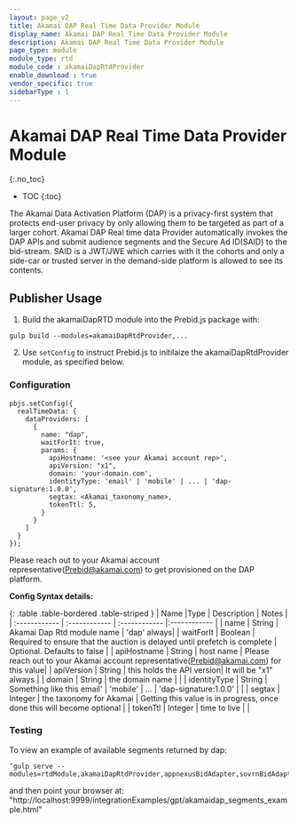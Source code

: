 ```yaml
---
layout: page_v2
title: Akamai DAP Real Time Data Provider Module
display_name: Akamai DAP Real Time Data Provider Module
description: Akamai DAP Real Time Data Provider Module
page_type: module
module_type: rtd
module_code : akamaiDapRtdProvider
enable_download : true
vendor_specific: true
sidebarType : 1
---
```


# Akamai DAP Real Time Data Provider Module
{:.no_toc}

* TOC
{:toc}

The Akamai Data Activation Platform (DAP) is a privacy-first system that protects end-user privacy by only allowing them to be targeted as part of a larger cohort. Akamai DAP Real time data Provider automatically invokes the DAP APIs and submit audience segments and the Secure Ad ID(SAID) to the bid-stream.  SAID is a JWT/JWE which carries with it the cohorts and only a side-car or trusted server in the demand-side platform is allowed to see its contents.


## Publisher Usage

1) Build the akamaiDapRTD module into the Prebid.js package with:

```
gulp build --modules=akamaiDapRtdProvider,...
```

2) Use `setConfig` to instruct Prebid.js to initilaize the akamaiDapRtdProvider module, as specified below.

### Configuration

```
pbjs.setConfig({
  realTimeData: {
    dataProviders: [
      {
        name: "dap",
        waitForIt: true,
        params: {
          apiHostname: '<see your Akamai account rep>',
          apiVersion: "x1",
          domain: 'your-domain.com',
          identityType: 'email' | 'mobile' | ... | 'dap-signature:1.0.0',
          segtax: <Akamai_taxonomy_name>,
          tokenTtl: 5,
        }
      }
    ]
  }
});
```

Please reach out to your Akamai account representative(Prebid@akamai.com) to get provisioned on the DAP platform.


**Config Syntax details:**

{: .table .table-bordered .table-striped }
| Name  |Type | Description   | Notes  |
| :------------ | :------------ | :------------ |:------------ |
| name | String | Akamai Dap Rtd module name | 'dap' always|
| waitForIt | Boolean | Required to ensure that the auction is delayed until prefetch is complete | Optional. Defaults to false |
| apiHostname | String | host name | Please reach out to your Akamai account representative(Prebid@akamai.com) for this value|
| apiVersion | String | this holds the API version| It will be "x1" always |
| domain | String | the domain name | |
| identityType | String | Something like this email' | 'mobile' | ... | 'dap-signature:1.0.0' | |
| segtax | Integer | the taxonomy for Akamai | Getting this value is in progress, once done this will become optional |
| tokenTtl | Integer | time to live | |

### Testing
To view an example of available segments returned by dap:
```
‘gulp serve --modules=rtdModule,akamaiDapRtdProvider,appnexusBidAdapter,sovrnBidAdapter’
```
and then point your browser at:
"http://localhost:9999/integrationExamples/gpt/akamaidap_segments_example.html"

